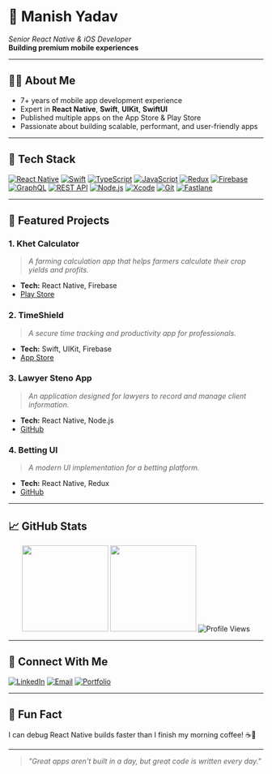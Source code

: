 # 📌 Manish Yadav

_Senior React Native & iOS Developer_  
**Building premium mobile experiences**

---

## 👨‍💻 About Me
- 7+ years of mobile app development experience
- Expert in **React Native**, **Swift**, **UIKit**, **SwiftUI**
- Published multiple apps on the App Store & Play Store
- Passionate about building scalable, performant, and user-friendly apps

---

## 🚀 Tech Stack
[![React Native](https://img.shields.io/badge/React_Native-20232A?style=for-the-badge&logo=react&logoColor=61DAFB)](https://reactnative.dev/) [![Swift](https://img.shields.io/badge/Swift-FA7343?style=for-the-badge&logo=swift&logoColor=white)](https://developer.apple.com/swift/) [![TypeScript](https://img.shields.io/badge/TypeScript-3178C6?style=for-the-badge&logo=typescript&logoColor=white)](https://www.typescriptlang.org/) [![JavaScript](https://img.shields.io/badge/JavaScript-F7DF1E?style=for-the-badge&logo=javascript&logoColor=black)](https://www.javascript.com/) [![Redux](https://img.shields.io/badge/Redux-593D88?style=for-the-badge&logo=redux&logoColor=white)](https://redux.js.org/) [![Firebase](https://img.shields.io/badge/Firebase-FFCA28?style=for-the-badge&logo=firebase&logoColor=black)](https://firebase.google.com/) [![GraphQL](https://img.shields.io/badge/GraphQL-E10098?style=for-the-badge&logo=graphql&logoColor=white)](https://graphql.org/) [![REST API](https://img.shields.io/badge/REST_API-005571?style=for-the-badge)]() [![Node.js](https://img.shields.io/badge/Node.js-339933?style=for-the-badge&logo=nodedotjs&logoColor=white)](https://nodejs.org/) [![Xcode](https://img.shields.io/badge/Xcode-1575F9?style=for-the-badge&logo=xcode&logoColor=white)](https://developer.apple.com/xcode/) [![Git](https://img.shields.io/badge/Git-F05032?style=for-the-badge&logo=git&logoColor=white)](https://git-scm.com/) [![Fastlane](https://img.shields.io/badge/Fastlane-00C7B7?style=for-the-badge&logo=fastlane&logoColor=white)](https://fastlane.tools/)

---

## 🌟 Featured Projects

### 1. **Khet Calculator**
> _A farming calculation app that helps farmers calculate their crop yields and profits._
- **Tech:** React Native, Firebase
- [Play Store](https://play.google.com/store/apps/details?id=com.khetcalculator&pcampaignid=web_share)

### 2. **TimeShield**
> _A secure time tracking and productivity app for professionals._
- **Tech:** Swift, UIKit, Firebase
- [App Store](https://apps.apple.com/in/app/timeshield/id6746958484)

### 3. **Lawyer Steno App**
> _An application designed for lawyers to record and manage client information._
- **Tech:** React Native, Node.js
- [GitHub](https://github.com/Manishyadav1997/LawyerStenoApp)

### 4. **Betting UI**
> _A modern UI implementation for a betting platform._
- **Tech:** React Native, Redux
- [GitHub](https://github.com/Manishyadav1997/testBettingUI)

---

## 📈 GitHub Stats

<p align="center">
  <img src="https://github-readme-stats.vercel.app/api?username=Manishyadav1997&show_icons=true&theme=react" height="170" />
  <img src="https://github-readme-streak-stats.herokuapp.com/?user=Manishyadav1997&theme=react" height="170" />
  <img src="https://komarev.com/ghpvc/?username=Manishyadav1997&style=flat-square" alt="Profile Views" />
</p>

---

## 🤝 Connect With Me

[![LinkedIn](https://img.shields.io/badge/LinkedIn-blue?style=for-the-badge&logo=linkedin)](https://www.linkedin.com/in/manish-kumar-21aa43133/) 
[![Email](https://img.shields.io/badge/Email-Contact_Me-informational?style=for-the-badge&logo=gmail)](mailto:manish.iosapp@gmail.com) 
[![Portfolio](https://img.shields.io/badge/Portfolio-Visit-green?style=for-the-badge&logo=firefox)](https://manish-kumar-mobile-dev-1f7a1o1.gamma.site/)

---

## 🎉 Fun Fact

I can debug React Native builds faster than I finish my morning coffee! ☕️🚀

---

> _"Great apps aren't built in a day, but great code is written every day."_
